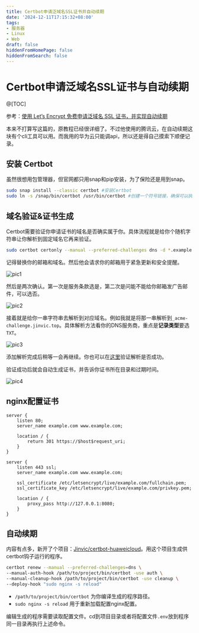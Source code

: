 ```yaml
---
title: Certbot申请泛域名SSL证书并自动续期
date: '2024-12-11T17:15:32+08:00'
tags:
- 服务器
- Linux
- Web
draft: false
hiddenFromHomePage: false
hiddenFromSearch: false
---
```


# Certbot申请泛域名SSL证书与自动续期

@[TOC]

参考：[使用 Let’s Encrypt 免费申请泛域名 SSL 证书，并实现自动续期](https://www.cnblogs.com/michaelshen/p/18538178)

本来不打算写这篇的，原教程已经很详细了。不过他使用的腾讯云，在自动续期这块有个cli工具可以用。而我用的华为云只能调api，所以还是得自己摸索下顺便记录。

## 安装 Certbot

虽然很想用包管理器，但官网都只用snap和pip安装，为了保险还是用到snap。

```bash
sudo snap install --classic certbot #安装Certbot
sudo ln -s /snap/bin/certbot /usr/bin/certbot #创建一个符号链接，确保可以执行certbot命令（相当于快捷方式）
```

## 域名验证&证书生成

Certbot需要验证你申请证书的域名是否确实属于你。具体流程就是给你个随机字符串让你解析到固定域名它再来验证。

```bash
sudo certbot certonly --manual --preferred-challenges dns -d *.example.com -d example.com
```

记得替换你的邮箱和域名。然后他会请求你的邮箱用于紧急更新和安全提醒。

![pic1](https://jinvic.github.io/post-images/use-certbot-to-apply-for-a-pan-domain-ssl-certificate-and-automatic-renewal/1.png)

然后是两次确认。第一次是服务条款选是，第二次是问能不能给你邮箱发广告邮件，可以选否。

![pic2](https://jinvic.github.io/post-images/use-certbot-to-apply-for-a-pan-domain-ssl-certificate-and-automatic-renewal/2.png)

接着就是给你一串字符串去解析到对应域名。例如我就是将那一串解析到`_acme-challenge.jinvic.top`。具体解析方法看你的DNS服务商，重点是**记录类型**要选`TXT`。

![pic3](https://jinvic.github.io/post-images/use-certbot-to-apply-for-a-pan-domain-ssl-certificate-and-automatic-renewal/3.png)

添加解析完成后稍等一会再继续。你也可以在[这里](https://toolbox.googleapps.com/apps/dig/#TXT/)验证解析是否成功。

验证成功后就会自动生成证书，并告诉你证书所在目录和过期时间。

![pic4](https://jinvic.github.io/post-images/use-certbot-to-apply-for-a-pan-domain-ssl-certificate-and-automatic-renewal/4.png)

## nginx配置证书

```nginx
server {
    listen 80;
    server_name example.com www.example.com;
 
    location / {
        return 301 https://$host$request_uri;
    }
}
 
server {
    listen 443 ssl;
    server_name example.com www.example.com;
 
    ssl_certificate /etc/letsencrypt/live/example.com/fullchain.pem;
    ssl_certificate_key /etc/letsencrypt/live/example.com/privkey.pem;
 
    location / {
        proxy_pass http://127.0.0.1:8080;
    }
}
```

## 自动续期

内容有点多，新开了个项目：[Jinvic/certbot-huaweicloud](https://github.com/Jinvic/certbot-huaweicloud)。用这个项目生成供certbot钩子运行的程序。

```bash
certbot renew --manual --preferred-challenges=dns \
--manual-auth-hook /path/to/project/bin/certbot -use auth \
--manual-cleanup-hook /path/to/project/bin/certbot -use cleanup \
--deploy-hook "sudo nginx -s reload"
```

- `/path/to/project/bin/certbot` 为你编译生成的程序路径。
- `sudo nginx -s reload` 用于重新加载配置nginx配置。

编辑生成的程序需要读取配置文件。cd到项目目录或者将配置文件`.env`放到程序同一目录再执行上述命令。
